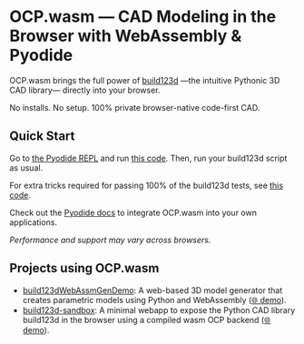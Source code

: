 # OCP.wasm — CAD Modeling in the Browser with WebAssembly & Pyodide

OCP.wasm brings the full power of [build123d](https://build123d.readthedocs.io/) —the intuitive Pythonic 3D CAD library—
directly into your browser.

No installs. No setup. 100% private browser-native code-first CAD.

## Quick Start

Go to [the Pyodide REPL](https://pyodide.org/en/stable/examples/console_webworker.html) and
run [this code](build123d/bootstrap_in_pyodide.py).
Then, run your build123d script as usual.

For extra tricks required for passing 100% of the build123d tests, see [this code](build123d/crossplatformtricks.py).

Check out the [Pyodide docs](https://pyodide.org/en/stable/) to integrate OCP.wasm into your own
 applications.

*Performance and support may vary across browsers.*

## Projects using OCP.wasm

- [build123dWebAssmGenDemo](https://github.com/Radther/build123dWebAssmGenDemo): A web-based 3D model generator that
  creates parametric models using Python and WebAssembly ([🌐 demo](https://radther.github.io/build123dWebAssmGenDemo/)).
- [build123d-sandbox](https://github.com/jojain/build123d-sandbox/): A minimal webapp to expose the Python CAD library
  build123d in the browser using a compiled wasm OCP backend ([🌐 demo](https://jojain.github.io/build123d-sandbox/)).
